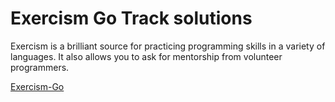 # Exercism Go Track solutions

Exercism is a brilliant source for practicing programming skills in a variety of languages. It also allows you to ask for mentorship from volunteer programmers. 

[Exercism-Go](https://exercism.org/tracks/go)
